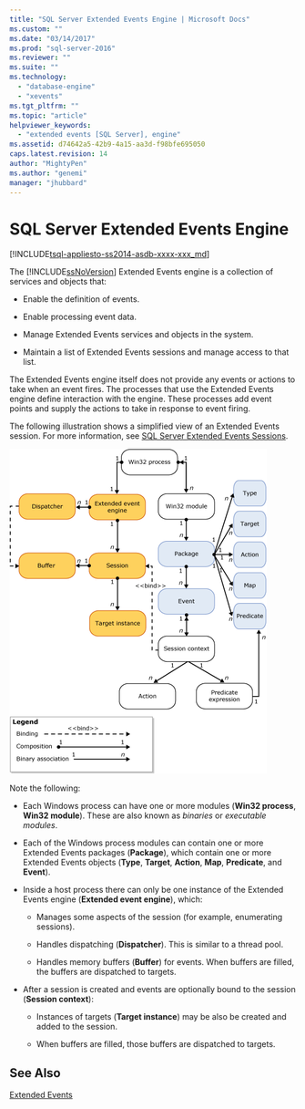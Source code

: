 ```yaml
---
title: "SQL Server Extended Events Engine | Microsoft Docs"
ms.custom: ""
ms.date: "03/14/2017"
ms.prod: "sql-server-2016"
ms.reviewer: ""
ms.suite: ""
ms.technology: 
  - "database-engine"
  - "xevents"
ms.tgt_pltfrm: ""
ms.topic: "article"
helpviewer_keywords: 
  - "extended events [SQL Server], engine"
ms.assetid: d74642a5-42b9-4a15-aa3d-f98bfe695050
caps.latest.revision: 14
author: "MightyPen"
ms.author: "genemi"
manager: "jhubbard"
---
```

# SQL Server Extended Events Engine
[!INCLUDE[tsql-appliesto-ss2014-asdb-xxxx-xxx_md](../../includes/tsql-appliesto-ss2014-asdb-xxxx-xxx-md.md)]

  The [!INCLUDE[ssNoVersion](../../includes/ssnoversion-md.md)] Extended Events engine is a collection of services and objects that:  
  
-   Enable the definition of events.  
  
-   Enable processing event data.  
  
-   Manage Extended Events services and objects in the system.  
  
-   Maintain a list of Extended Events sessions and manage access to that list.  
  
 The Extended Events engine itself does not provide any events or actions to take when an event fires. The processes that use the Extended Events engine define interaction with the engine. These processes add event points and supply the actions to take in response to event firing.  
  
 The following illustration shows a simplified view of an Extended Events session. For more information, see [SQL Server Extended Events Sessions](../../relational-databases/extended-events/sql-server-extended-events-sessions.md).  
  
 ![Detailed extended events architecture](../../relational-databases/extended-events/media/xearchitecturedetailed.gif "Detailed extended events architecture")  
  
 Note the following:  
  
-   Each Windows process can have one or more modules (**Win32 process**, **Win32 module**). These are also known as *binaries* or *executable modules*.  
  
-   Each of the Windows process modules can contain one or more Extended Events packages (**Package**), which contain one or more Extended Events objects (**Type**, **Target**, **Action**, **Map**, **Predicate**, and **Event**).  
  
-   Inside a host process there can only be one instance of the Extended Events engine (**Extended event engine**), which:  
  
    -   Manages some aspects of the session (for example, enumerating sessions).  
  
    -   Handles dispatching (**Dispatcher**). This is similar to a thread pool.  
  
    -   Handles memory buffers (**Buffer**) for events. When buffers are filled, the buffers are dispatched to targets.  
  
-   After a session is created and events are optionally bound to the session (**Session context**):  
  
    -   Instances of targets (**Target instance**) may be also be created and added to the session.  
  
    -   When buffers are filled, those buffers are dispatched to targets.  
  
## See Also  
 [Extended Events](../../relational-databases/extended-events/extended-events.md)  
  
  